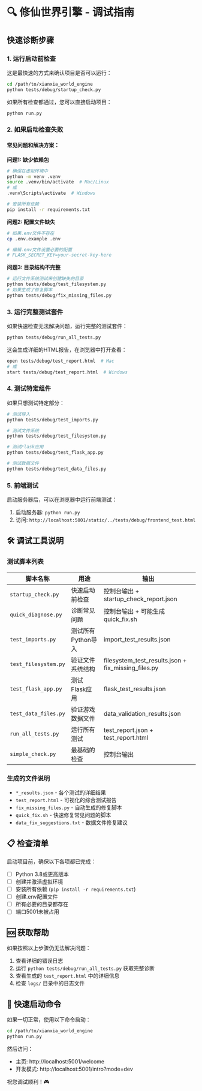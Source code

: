 # 🔍 修仙世界引擎 - 调试指南

## 快速诊断步骤

### 1. 运行启动前检查
这是最快速的方式来确认项目是否可以运行：

```bash
cd /path/to/xianxia_world_engine
python tests/debug/startup_check.py
```

如果所有检查都通过，您可以直接启动项目：
```bash
python run.py
```

### 2. 如果启动检查失败

#### 常见问题和解决方案：

**问题1: 缺少依赖包**
```bash
# 确保在虚拟环境中
python -m venv .venv
source .venv/bin/activate  # Mac/Linux
# 或
.venv\Scripts\activate  # Windows

# 安装所有依赖
pip install -r requirements.txt
```

**问题2: 配置文件缺失**
```bash
# 如果.env文件不存在
cp .env.example .env

# 编辑.env文件设置必要的配置
# FLASK_SECRET_KEY=your-secret-key-here
```

**问题3: 目录结构不完整**
```bash
# 运行文件系统测试来创建缺失的目录
python tests/debug/test_filesystem.py
# 如果生成了修复脚本
python tests/debug/fix_missing_files.py
```

### 3. 运行完整测试套件

如果快速检查无法解决问题，运行完整的测试套件：

```bash
python tests/debug/run_all_tests.py
```

这会生成详细的HTML报告，在浏览器中打开查看：
```bash
open tests/debug/test_report.html  # Mac
# 或
start tests/debug/test_report.html  # Windows
```

### 4. 测试特定组件

如果只想测试特定部分：

```bash
# 测试导入
python tests/debug/test_imports.py

# 测试文件系统
python tests/debug/test_filesystem.py

# 测试Flask应用
python tests/debug/test_flask_app.py

# 测试数据文件
python tests/debug/test_data_files.py
```

### 5. 前端测试

启动服务器后，可以在浏览器中运行前端测试：
1. 启动服务器: `python run.py`
2. 访问: `http://localhost:5001/static/../tests/debug/frontend_test.html`

## 🛠️ 调试工具说明

### 测试脚本列表

| 脚本名称 | 用途 | 输出 |
|---------|------|------|
| `startup_check.py` | 快速启动前检查 | 控制台输出 + startup_check_report.json |
| `quick_diagnose.py` | 诊断常见问题 | 控制台输出 + 可能生成quick_fix.sh |
| `test_imports.py` | 测试所有Python导入 | import_test_results.json |
| `test_filesystem.py` | 验证文件系统结构 | filesystem_test_results.json + fix_missing_files.py |
| `test_flask_app.py` | 测试Flask应用 | flask_test_results.json |
| `test_data_files.py` | 验证游戏数据文件 | data_validation_results.json |
| `run_all_tests.py` | 运行所有测试 | test_report.json + test_report.html |
| `simple_check.py` | 最基础的检查 | 控制台输出 |

### 生成的文件说明

- `*_results.json` - 各个测试的详细结果
- `test_report.html` - 可视化的综合测试报告
- `fix_missing_files.py` - 自动生成的修复脚本
- `quick_fix.sh` - 快速修复常见问题的脚本
- `data_fix_suggestions.txt` - 数据文件修复建议

## 📋 检查清单

启动项目前，确保以下各项都已完成：

- [ ] Python 3.8或更高版本
- [ ] 创建并激活虚拟环境
- [ ] 安装所有依赖 (`pip install -r requirements.txt`)
- [ ] 创建.env配置文件
- [ ] 所有必要的目录都存在
- [ ] 端口5001未被占用

## 🆘 获取帮助

如果按照以上步骤仍无法解决问题：

1. 查看详细的错误日志
2. 运行 `python tests/debug/run_all_tests.py` 获取完整诊断
3. 查看生成的 `test_report.html` 中的详细信息
4. 检查 `logs/` 目录中的日志文件

## 🎯 快速启动命令

如果一切正常，使用以下命令启动：

```bash
cd /path/to/xianxia_world_engine
python run.py
```

然后访问：
- 主页: http://localhost:5001/welcome
- 开发模式: http://localhost:5001/intro?mode=dev

祝您调试顺利！🎮
